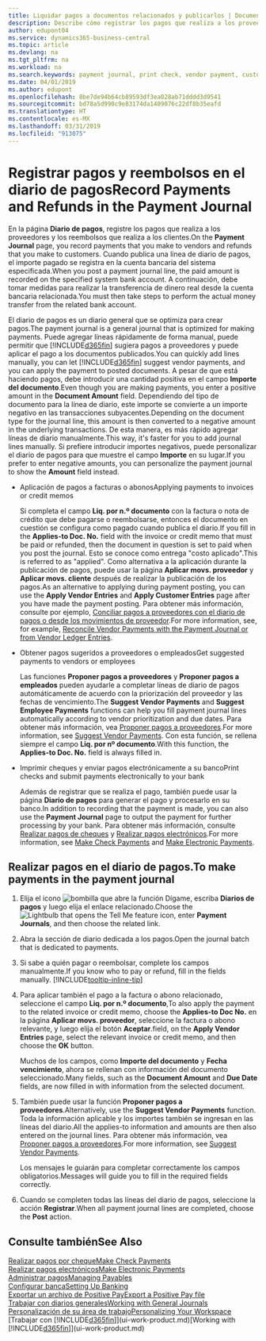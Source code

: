 ```yaml
---
title: Liquidar pagos a documentos relacionados y publicarlos | Documentos de Microsoft
description: Describe cómo registrar los pagos que realiza a los proveedores y los reembolsos que realiza a los clientes.
author: edupont04
ms.service: dynamics365-business-central
ms.topic: article
ms.devlang: na
ms.tgt_pltfrm: na
ms.workload: na
ms.search.keywords: payment journal, print check, vendor payment, customer refund, creditor, debt, balance due, AP
ms.date: 04/01/2019
ms.author: edupont
ms.openlocfilehash: 8be7de94b64cb89593df3ea028ab71dddd3d9541
ms.sourcegitcommit: bd78a5d990c9e83174da1409076c22df8b35eafd
ms.translationtype: HT
ms.contentlocale: es-MX
ms.lasthandoff: 03/31/2019
ms.locfileid: "913075"
---
```

# <a name="record-payments-and-refunds-in-the-payment-journal"></a><span data-ttu-id="e8040-103">Registrar pagos y reembolsos en el diario de pagos</span><span class="sxs-lookup"><span data-stu-id="e8040-103">Record Payments and Refunds in the Payment Journal</span></span>

<span data-ttu-id="e8040-104">En la página **Diario de pagos**, registre los pagos que realiza a los proveedores y los reembolsos que realiza a los clientes.</span><span class="sxs-lookup"><span data-stu-id="e8040-104">On the **Payment Journal** page, you record payments that you make to vendors and refunds that you make to customers.</span></span> <span data-ttu-id="e8040-105">Cuando publica una línea de diario de pagos, el importe pagado se registra en la cuenta bancaria del sistema especificada.</span><span class="sxs-lookup"><span data-stu-id="e8040-105">When you post a payment journal line, the paid amount is recorded on the specified system bank account.</span></span> <span data-ttu-id="e8040-106">A continuación, debe tomar medidas para realizar la transferencia de dinero real desde la cuenta bancaria relacionada.</span><span class="sxs-lookup"><span data-stu-id="e8040-106">You must then take steps to perform the actual money transfer from the related bank account.</span></span>  

<span data-ttu-id="e8040-107">El diario de pagos es un diario general que se optimiza para crear pagos.</span><span class="sxs-lookup"><span data-stu-id="e8040-107">The payment journal is a general journal that is optimized for making payments.</span></span> <span data-ttu-id="e8040-108">Puede agregar líneas rápidamente de forma manual, puede permitir que [!INCLUDE[d365fin](includes/d365fin_md.md)] sugiera pagos a proveedores y puede aplicar el pago a los documentos publicados.</span><span class="sxs-lookup"><span data-stu-id="e8040-108">You can quickly add lines manually, you can let [!INCLUDE[d365fin](includes/d365fin_md.md)] suggest vendor payments, and you can apply the payment to posted documents.</span></span> <span data-ttu-id="e8040-109">A pesar de que está haciendo pagos, debe introducir una cantidad positiva en el campo **Importe del documento**.</span><span class="sxs-lookup"><span data-stu-id="e8040-109">Even though you are making payments, you enter a positive amount in the **Document Amount** field.</span></span> <span data-ttu-id="e8040-110">Dependiendo del tipo de documento para la línea de diario, este importe se convierte a un importe negativo en las transacciones subyacentes.</span><span class="sxs-lookup"><span data-stu-id="e8040-110">Depending on the document type for the journal line, this amount is then converted to a negative amount in the underlying transactions.</span></span> <span data-ttu-id="e8040-111">De esta manera, es más rápido agregar líneas de diario manualmente.</span><span class="sxs-lookup"><span data-stu-id="e8040-111">This way, it's faster for you to add journal lines manually.</span></span> <span data-ttu-id="e8040-112">Si prefiere introducir importes negativos, puede personalizar el diario de pagos para que muestre el campo **Importe** en su lugar.</span><span class="sxs-lookup"><span data-stu-id="e8040-112">If you prefer to enter negative amounts, you can personalize the payment journal to show the **Amount** field instead.</span></span>  

- <span data-ttu-id="e8040-113">Aplicación de pagos a facturas o abonos</span><span class="sxs-lookup"><span data-stu-id="e8040-113">Applying payments to invoices or credit memos</span></span>

    <span data-ttu-id="e8040-114">Si completa el campo **Liq. por n.º documento** con la factura o nota de crédito que debe pagarse o reembolsarse, entonces el documento en cuestión se configura como pagado cuando publica el diario.</span><span class="sxs-lookup"><span data-stu-id="e8040-114">If you fill in the **Applies-to Doc. No.** field with the invoice or credit memo that must be paid or refunded, then the document in question is set to paid when you post the journal.</span></span> <span data-ttu-id="e8040-115">Esto se conoce como entrega "costo aplicado".</span><span class="sxs-lookup"><span data-stu-id="e8040-115">This is referred to as "applied".</span></span> <span data-ttu-id="e8040-116">Como alternativa a la aplicación durante la publicación de pagos, puede usar la página **Aplicar movs. proveedor** y **Aplicar movs. cliente** después de realizar la publicación de los pagos.</span><span class="sxs-lookup"><span data-stu-id="e8040-116">As an alternative to applying during payment posting, you can use the **Apply Vendor Entries** and **Apply Customer Entries** page after you have made the payment posting.</span></span> <span data-ttu-id="e8040-117">Para obtener más información, consulte por ejemplo, [Conciliar pagos a proveedores con el diario de pagos o desde los movimientos de proveedor](payables-how-apply-purchase-transactions-manually.md).</span><span class="sxs-lookup"><span data-stu-id="e8040-117">For more information, see, for example, [Reconcile Vendor Payments with the Payment Journal or from Vendor Ledger Entries](payables-how-apply-purchase-transactions-manually.md).</span></span>  

- <span data-ttu-id="e8040-118">Obtener pagos sugeridos a proveedores o empleados</span><span class="sxs-lookup"><span data-stu-id="e8040-118">Get suggested payments to vendors or employees</span></span>

    <span data-ttu-id="e8040-119">Las funciones **Proponer pagos a proveedores** y **Proponer pagos a empleados** pueden ayudarle a completar líneas de diario de pagos automáticamente de acuerdo con la priorización del proveedor y las fechas de vencimiento.</span><span class="sxs-lookup"><span data-stu-id="e8040-119">The **Suggest Vendor Payments** and **Suggest Employee Payments** functions can help you fill payment journal lines automatically according to vendor prioritization and due dates.</span></span> <span data-ttu-id="e8040-120">Para obtener más información, vea [Proponer pagos a proveedores](payables-how-suggest-vendor-payments.md).</span><span class="sxs-lookup"><span data-stu-id="e8040-120">For more information, see [Suggest Vendor Payments](payables-how-suggest-vendor-payments.md).</span></span> <span data-ttu-id="e8040-121">Con esta función, se rellena siempre el campo **Liq. por nº documento**.</span><span class="sxs-lookup"><span data-stu-id="e8040-121">With this function, the **Applies-to Doc. No.** field is always filled in.</span></span>  

- <span data-ttu-id="e8040-122">Imprimir cheques y enviar pagos electrónicamente a su banco</span><span class="sxs-lookup"><span data-stu-id="e8040-122">Print checks and submit payments electronically to your bank</span></span>

    <span data-ttu-id="e8040-123">Además de registrar que se realiza el pago, también puede usar la página **Diario de pagos** para generar el pago y procesarlo en su banco.</span><span class="sxs-lookup"><span data-stu-id="e8040-123">In addition to recording that the payment is made, you can also use the **Payment Journal** page to output the payment for further processing by your bank.</span></span> <span data-ttu-id="e8040-124">Para obtener más información, consulte [Realizar pagos de cheques](payables-how-work-checks.md) y [Realizar pagos electrónicos](payables-how-export-payments-bank-file.md).</span><span class="sxs-lookup"><span data-stu-id="e8040-124">For more information, see [Make Check Payments](payables-how-work-checks.md) and [Make Electronic Payments](payables-how-export-payments-bank-file.md).</span></span>  

## <a name="to-make-payments-in-the-payment-journal"></a><span data-ttu-id="e8040-125">Realizar pagos en el diario de pagos.</span><span class="sxs-lookup"><span data-stu-id="e8040-125">To make payments in the payment journal</span></span>

1. <span data-ttu-id="e8040-126">Elija el icono ![bombilla que abre la función Dígame](media/ui-search/search_small.png "Dígame que desea hacer"), escriba **Diarios de pagos** y luego elija el enlace relacionado.</span><span class="sxs-lookup"><span data-stu-id="e8040-126">Choose the ![Lightbulb that opens the Tell Me feature](media/ui-search/search_small.png "Tell me what you want to do") icon, enter **Payment Journals**, and then choose the related link.</span></span>
2. <span data-ttu-id="e8040-127">Abra la sección de diario dedicada a los pagos.</span><span class="sxs-lookup"><span data-stu-id="e8040-127">Open the journal batch that is dedicated to payments.</span></span>
3. <span data-ttu-id="e8040-128">Si sabe a quién pagar o reembolsar, complete los campos manualmente.</span><span class="sxs-lookup"><span data-stu-id="e8040-128">If you know who to pay or refund, fill in the fields manually.</span></span> [!INCLUDE[tooltip-inline-tip](includes/tooltip-inline-tip_md.md)]
4. <span data-ttu-id="e8040-129">Para aplicar también el pago a la factura o abono relacionado, seleccione el campo **Liq. por n.º documento**,</span><span class="sxs-lookup"><span data-stu-id="e8040-129">To also apply the payment to the related invoice or credit memo, choose the **Applies-to Doc No.**</span></span> <span data-ttu-id="e8040-130">en la página **Aplicar movs. proveedor**, seleccione la factura o abono relevante, y luego elija el botón **Aceptar**.</span><span class="sxs-lookup"><span data-stu-id="e8040-130">field, on the **Apply Vendor Entries** page, select the relevant invoice or credit memo, and then choose the **OK** button.</span></span>

    <span data-ttu-id="e8040-131">Muchos de los campos, como **Importe del documento** y **Fecha vencimiento**, ahora se rellenan con información del documento seleccionado.</span><span class="sxs-lookup"><span data-stu-id="e8040-131">Many fields, such as the **Document Amount** and **Due Date** fields, are now filled in with information from the selected document.</span></span>
5. <span data-ttu-id="e8040-132">También puede usar la función **Proponer pagos a proveedores**.</span><span class="sxs-lookup"><span data-stu-id="e8040-132">Alternatively, use the **Suggest Vendor Payments** function.</span></span> <span data-ttu-id="e8040-133">Toda la información aplicable y los importes también se ingresan en las líneas del diario.</span><span class="sxs-lookup"><span data-stu-id="e8040-133">All the applies-to information and amounts are then also entered on the journal lines.</span></span> <span data-ttu-id="e8040-134">Para obtener más información, vea [Proponer pagos a proveedores](payables-how-suggest-vendor-payments.md).</span><span class="sxs-lookup"><span data-stu-id="e8040-134">For more information, see [Suggest Vendor Payments](payables-how-suggest-vendor-payments.md).</span></span>

    <span data-ttu-id="e8040-135">Los mensajes le guiarán para completar correctamente los campos obligatorios.</span><span class="sxs-lookup"><span data-stu-id="e8040-135">Messages will guide you to fill in the required fields correctly.</span></span>
6.  <span data-ttu-id="e8040-136">Cuando se completen todas las líneas del diario de pagos, seleccione la acción **Registrar**.</span><span class="sxs-lookup"><span data-stu-id="e8040-136">When all payment journal lines are completed, choose the **Post** action.</span></span>

## <a name="see-also"></a><span data-ttu-id="e8040-137">Consulte también</span><span class="sxs-lookup"><span data-stu-id="e8040-137">See Also</span></span>
[<span data-ttu-id="e8040-138">Realizar pagos por cheque</span><span class="sxs-lookup"><span data-stu-id="e8040-138">Make Check Payments</span></span>](payables-how-work-checks.md)  
[<span data-ttu-id="e8040-139">Realizar pagos electrónicos</span><span class="sxs-lookup"><span data-stu-id="e8040-139">Make Electronic Payments</span></span>](payables-how-export-payments-bank-file.md)  
[<span data-ttu-id="e8040-140">Administrar pagos</span><span class="sxs-lookup"><span data-stu-id="e8040-140">Managing Payables</span></span>](payables-manage-payables.md)  
[<span data-ttu-id="e8040-141">Configurar banca</span><span class="sxs-lookup"><span data-stu-id="e8040-141">Setting Up Banking</span></span>](bank-setup-banking.md)  
[<span data-ttu-id="e8040-142">Exportar un archivo de Positive Pay</span><span class="sxs-lookup"><span data-stu-id="e8040-142">Export a Positive Pay file</span></span>](finance-how-positive-pay.md)  
[<span data-ttu-id="e8040-143">Trabajar con diarios generales</span><span class="sxs-lookup"><span data-stu-id="e8040-143">Working with General Journals</span></span>](ui-work-general-journals.md)  
[<span data-ttu-id="e8040-144">Personalización de su área de trabajo</span><span class="sxs-lookup"><span data-stu-id="e8040-144">Personalizing Your Workspace</span></span>](ui-personalization-user.md)  
<span data-ttu-id="e8040-145">[Trabajar con [!INCLUDE[d365fin](includes/d365fin_md.md)]](ui-work-product.md)</span><span class="sxs-lookup"><span data-stu-id="e8040-145">[Working with [!INCLUDE[d365fin](includes/d365fin_md.md)]](ui-work-product.md)</span></span>  
